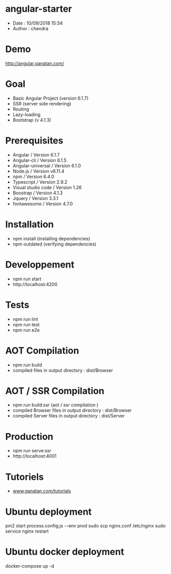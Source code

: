 # angular-starter
- Date : 10/09/2018 15:34
- Author : chendra

# Demo
http://angular.ganatan.com/

# Goal
- Basic Angular Project (version 6.1.7)
- SSR (server side rendering)
- Routing
- Lazy-loading
- Bootstrap (v 4.1.3)


# Prerequisites
- Angular / Version 6.1.7
- Angular-cli / Version 6.1.5
- Angular-universal / Version 6.1.0
- Node.js / Version v8.11.4
- npm / Version 6.4.0
- Typescript / Version 2.9.2
- Visual studio code / Version 1.26
- Boostrap / Version 4.1.3
- Jquery / Version 3.3.1
- fontawesome / Version 4.7.0

# Installation
- npm install (installing dependencies)
- npm outdated (verifying dependencies)

# Developpement
- npm run start
- http://localhost:4200

# Tests
- npm run lint
- npm run test
- npm run e2e

# AOT Compilation 
- npm run build
- compiled files in output directory : dist/Browser 

# AOT / SSR Compilation 
- npm run build:ssr (aot / ssr compilation )
- compiled Browser files in output directory : dist/Browser
- compiled Server files in output directory : dist/Server 

# Production
- npm run serve:ssr
- http://localhost:4001

# Tutoriels
- www.ganatan.com/tutorials

# Ubuntu deployment
pm2 start process.config.js --env prod
sudo scp nginx.conf /etc/nginx
sudo service nginx restart

# Ubuntu docker deployment
docker-compose up -d
